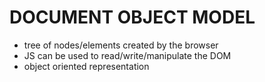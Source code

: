 # DOCUMENT OBJECT MODEL

* tree of nodes/elements created by the browser
* JS can be used to read/write/manipulate the DOM
* object oriented representation